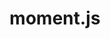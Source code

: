 ---
codehost: https://github.com/moment
logohandle: momentjs
sort: momentjs
tags:
- javascript
- programming_library
- time
title: moment.js
website: https://www.momentjs.com/
---